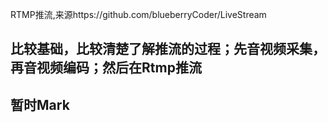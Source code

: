 RTMP推流,来源https://github.com/blueberryCoder/LiveStream 
## 比较基础，比较清楚了解推流的过程；先音视频采集，再音视频编码；然后在Rtmp推流
## 暂时Mark